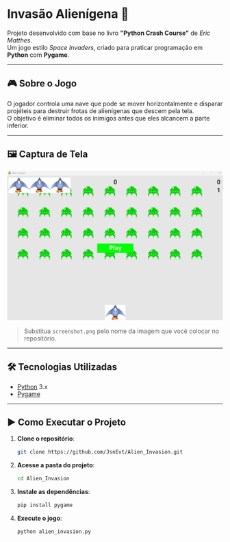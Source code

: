 # Invasão Alienígena 🚀

Projeto desenvolvido com base no livro **"Python Crash Course"** de *Eric Matthes*.  
Um jogo estilo *Space Invaders*, criado para praticar programação em **Python** com **Pygame**.

---

## 🎮 Sobre o Jogo

O jogador controla uma nave que pode se mover horizontalmente e disparar projéteis para destruir frotas de alienígenas que descem pela tela.  
O objetivo é eliminar todos os inimigos antes que eles alcancem a parte inferior.

---

## 🖼️ Captura de Tela

![Screenshot do Jogo](./image/game.png)

> Substitua `screenshot.png` pelo nome da imagem que você colocar no repositório.

---

## 🛠️ Tecnologias Utilizadas

- [Python](https://www.python.org/) 3.x  
- [Pygame](https://www.pygame.org/)

---

## ▶️ Como Executar o Projeto

1. **Clone o repositório**:
   ```bash
   git clone https://github.com/JsnEvt/Alien_Invasion.git

2. **Acesse a pasta do projeto**:
   ```bash
   cd Alien_Invasion
   
3. **Instale as dependências**:
   ```bash
   pip install pygame

4. **Execute o jogo**:
   ```bash
   python alien_invasion.py
   
   
